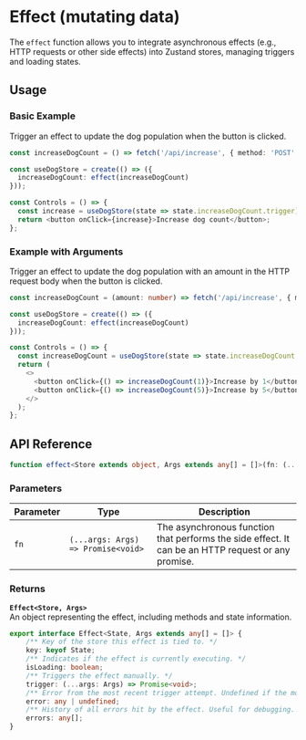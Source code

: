 # Effect (mutating data)

The `effect` function allows you to integrate asynchronous effects (e.g., HTTP requests or other side effects) into Zustand stores, managing triggers and loading states.

## Usage
### Basic Example

Trigger an effect to update the dog population when the button is clicked.

```typescript
const increaseDogCount = () => fetch('/api/increase', { method: 'POST' });

const useDogStore = create(() => ({
  increaseDogCount: effect(increaseDogCount)
}));

const Controls = () => {
  const increase = useDogStore(state => state.increaseDogCount.trigger);
  return <button onClick={increase}>Increase dog count</button>;
};
```

### Example with Arguments

Trigger an effect to update the dog population with an amount in the HTTP request body when the button is clicked.

```typescript
const increaseDogCount = (amount: number) => fetch('/api/increase', { method: 'POST', body: JSON.stringify({amount}) });

const useDogStore = create(() => ({
  increaseDogCount: effect(increaseDogCount)
}));

const Controls = () => {
  const increaseDogCount = useDogStore(state => state.increaseDogCount.trigger);
  return (
    <>
      <button onClick={() => increaseDogCount(1)}>Increase by 1</button>
      <button onClick={() => increaseDogCount(5)}>Increase by 5</button>
    </> 
  );
};
```

## API Reference

```typescript
function effect<Store extends object, Args extends any[] = []>(fn: (...args: Args) => Promise<void>): Effect<Store, Args>;
```

### Parameters

| Parameter | Type | Description |
| --- | --- | --- |
| `fn` | `(...args: Args) => Promise<void>` | The asynchronous function that performs the side effect. It can be an HTTP request or any promise. |


### Returns

**`Effect<Store, Args>`**  
An object representing the effect, including methods and state information.

```typescript
export interface Effect<State, Args extends any[] = []> {
    /** Key of the store this effect is tied to. */
    key: keyof State;
    /** Indicates if the effect is currently executing. */
    isLoading: boolean;
    /** Triggers the effect manually. */
    trigger: (...args: Args) => Promise<void>;
    /** Error from the most recent trigger attempt. Undefined if the most recent trigger succeeded or no trigger has been attempted. */
    error: any | undefined;
    /** History of all errors hit by the effect. Useful for debugging. */
    errors: any[];
}
```